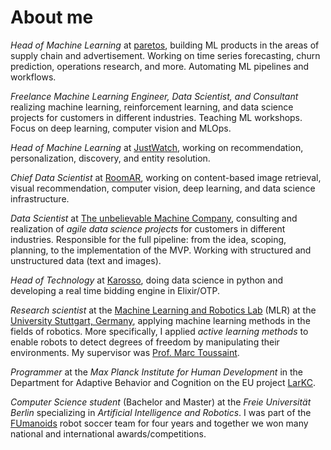 # About me

*Head of Machine Learning* at [paretos](https://paretos.com/),
building ML products in the areas of supply chain and advertisement.
Working on time series forecasting, churn prediction, operations research, and more.
Automating ML pipelines and workflows.

*Freelance Machine Learning Engineer, Data Scientist, and Consultant*
realizing machine learning, reinforcement learning, and data science projects
for customers in different industries.
Teaching ML workshops.
Focus on deep learning, computer vision and MLOps.

*Head of Machine Learning* at [JustWatch](https://justwatch.com/),
working on recommendation, personalization, discovery, and entity resolution.

*Chief Data Scientist* at [RoomAR](https://www.roomar.de/),
working on content-based image retrieval, visual recommendation, computer vision, deep learning, and data science infrastructure.

*Data Scientist* at [The unbelievable Machine Company](https://www.unbelievable-machine.com/),
consulting and realization of *agile data science projects* for customers in different industries.
Responsible for the full pipeline: from the idea, scoping, planning, to the implementation of the MVP.
Working with structured and unstructured data (text and images).

*Head of Technology* at [Karosso](http://www.karosso.de),
doing data science in python and developing a real time bidding engine in Elixir/OTP.

*Research scientist* at the [Machine Learning and Robotics Lab](http://www.ipvs.uni-stuttgart.de/abteilungen/mlr/) (MLR)
at the [University Stuttgart, Germany](http://www.uni-stuttgart.de),
applying machine learning methods in the fields of robotics.
More specifically, I applied *active learning methods* to enable robots to
detect degrees of freedom by manipulating their environments.
My supervisor was [Prof. Marc Toussaint](http://userpage.fu-berlin.de/~mtoussai/).

*Programmer* at the *Max Planck Institute for Human Development*
in the Department for Adaptive Behavior and Cognition
on the EU project [LarKC](http://www.larkc.eu/).

*Computer Science student* (Bachelor and Master) at the
*Freie Universität Berlin* specializing in
*Artificial Intelligence and Robotics*.
I was part of the [FUmanoids](http://www.fumanoids.de)
robot soccer team for four years
and together we won many national and international awards/competitions.
